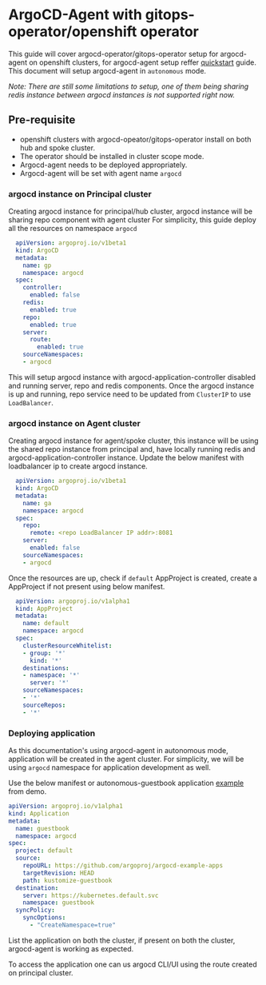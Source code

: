 # ArgoCD-Agent with gitops-operator/openshift operator

This guide will cover argocd-operator/gitops-operator setup for argocd-agent on openshift clusters, for argocd-agent setup reffer [quickstart](https://github.com/argoproj-labs/argocd-agent/blob/main/docs/hack/quickstart.md) guide. This document will setup argocd-agent in `autonomous` mode.

_Note: There are still some limitations to setup, one of them being sharing redis instance between argocd instances is not supported right now._  



## Pre-requisite

- openshift clusters with argocd-opeator/gitops-operator install on both hub and spoke cluster.
- The operator should be installed in cluster scope mode.
- Argocd-agent needs to be deployed appropriately.
- Argocd-agent will be set with agent name `argocd` 


### argocd instance on Principal cluster

Creating argocd instance for principal/hub cluster, argocd instance will be sharing repo component with agent cluster
For simplicity, this guide deploy all the resources on namespace `argocd`  

```yaml
  apiVersion: argoproj.io/v1beta1
  kind: ArgoCD
  metadata:
    name: gp
    namespace: argocd
  spec:
    controller:
      enabled: false
    redis:
      enabled: true
    repo:
      enabled: true
    server:
      route:
        enabled: true
    sourceNamespaces:
    - argocd
```

This will setup argocd instance with argocd-application-controller disabled and running server, repo and redis components.
Once the argocd instance is up and running, repo service need to be updated from `ClusterIP` to use `LoadBalancer`.

### argocd instance on Agent cluster

Creating argocd instance for agent/spoke cluster, this instance will be using the shared repo instance from principal and, have locally running redis and argocd-application-controller instance.
Update the below manifest with loadbalancer ip to create argocd instance. 
```yaml
  apiVersion: argoproj.io/v1beta1
  kind: ArgoCD
  metadata:
    name: ga
    namespace: argocd
  spec:
    repo:
      remote: <repo LoadBalancer IP addr>:8081
    server:
      enabled: false
    sourceNamespaces:
    - argocd
```

Once the resources are up, check if `default` AppProject is created, create a AppProject if not present using below manifest.

```yaml
  apiVersion: argoproj.io/v1alpha1
  kind: AppProject
  metadata:
    name: default
    namespace: argocd
  spec:
    clusterResourceWhitelist:
    - group: '*'
      kind: '*'
    destinations:
    - namespace: '*'
      server: '*'
    sourceNamespaces:
    - '*'
    sourceRepos:
    - '*'
```

### Deploying application

As this documentation's using argocd-agent in autonomous mode, application will be created in the agent cluster.
For simplicity, we will be using `argocd` namespace for application development as well.

Use the below manifest or autonomous-guestbook application [example](https://github.com/argoproj-labs/argocd-agent/blob/main/hack/demo-env/apps/autonomous-guestbook.yaml) from demo.
```yaml
apiVersion: argoproj.io/v1alpha1
kind: Application
metadata:
  name: guestbook
  namespace: argocd
spec:
  project: default
  source:
    repoURL: https://github.com/argoproj/argocd-example-apps
    targetRevision: HEAD
    path: kustomize-guestbook
  destination:
    server: https://kubernetes.default.svc
    namespace: guestbook
  syncPolicy:
    syncOptions:
      - "CreateNamespace=true"
```

List the application on both the cluster, if present on both the cluster, argocd-agent is working as expected.

To access the application one can us argocd CLI/UI using the route created on principal cluster. 